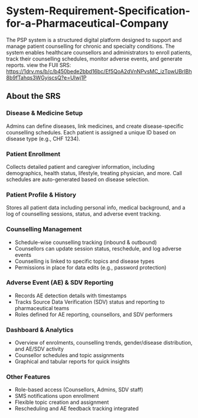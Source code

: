 # System-Requirement-Specification-for-a-Pharmaceutical-Company
The PSP system is a structured digital platform designed to support and manage patient counselling for chronic and specialty conditions. The system enables healthcare counsellors and administrators to enroll patients, track their counselling schedules, monitor adverse events, and generate reports.
view the FUll SRS: https://1drv.ms/b/c/b450bede2bbd16bc/Ef5QoA2dVnNPvsMC_izTpwUBrIBh8b9fTahqs3WGyiscsQ?e=UIwj1P
## About the SRS
### Disease & Medicine Setup
Admins can define diseases, link medicines, and create disease-specific counselling schedules. Each patient is assigned a unique ID based on disease type (e.g., CHF 1234).
### Patient Enrollment
Collects detailed patient and caregiver information, including demographics, health status, lifestyle, treating physician, and more. Call schedules are auto-generated based on disease selection.
### Patient Profile & History
Stores all patient data including personal info, medical background, and a log of counselling sessions, status, and adverse event tracking.

### Counselling Management
- Schedule-wise counselling tracking (inbound & outbound)
- Counsellors can update session status, reschedule, and log adverse events
- Counselling is linked to specific topics and disease types
- Permissions in place for data edits (e.g., password protection)

### Adverse Event (AE) & SDV Reporting
- Records AE detection details with timestamps
- Tracks Source Data Verification (SDV) status and reporting to pharmaceutical teams
- Roles defined for AE reporting, counsellors, and SDV performers

### Dashboard & Analytics
- Overview of enrolments, counselling trends, gender/disease distribution, and AE/SDV activity
- Counsellor schedules and topic assignments
- Graphical and tabular reports for quick insights

### Other Features
- Role-based access (Counsellors, Admins, SDV staff)
- SMS notifications upon enrollment
- Flexible topic creation and assignment
- Rescheduling and AE feedback tracking integrated


